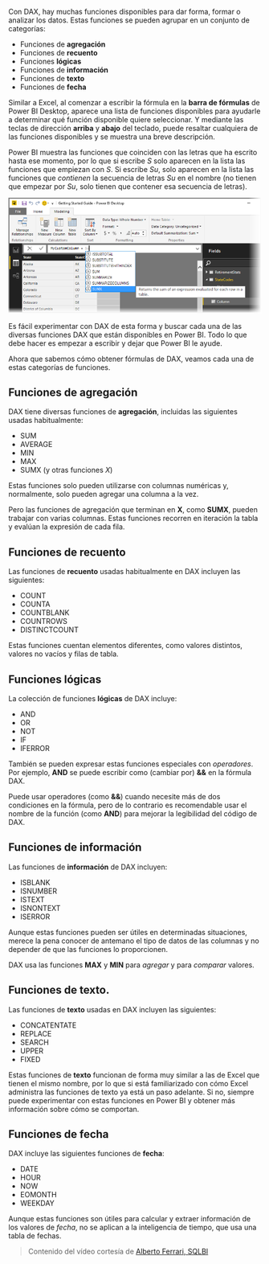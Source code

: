 Con DAX, hay muchas funciones disponibles para dar forma, formar o analizar los datos. Estas funciones se pueden agrupar en un conjunto de categorías:

* Funciones de **agregación**
* Funciones de **recuento**
* Funciones **lógicas**
* Funciones de **información**
* Funciones de **texto**
* Funciones de **fecha**

Similar a Excel, al comenzar a escribir la fórmula en la **barra de fórmulas** de Power BI Desktop, aparece una lista de funciones disponibles para ayudarle a determinar qué función disponible quiere seleccionar. Y mediante las teclas de dirección **arriba** y **abajo** del teclado, puede resaltar cualquiera de las funciones disponibles y se muestra una breve descripción.

Power BI muestra las funciones que coinciden con las letras que ha escrito hasta ese momento, por lo que si escribe *S* solo aparecen en la lista las funciones que empiezan con *S*. Si escribe *Su*, solo aparecen en la lista las funciones que *contienen* la secuencia de letras *Su* en el nombre (no tienen que empezar por *Su*, solo tienen que contener esa secuencia de letras).

![](media/7-3-dax-functions/dax-functions_1.png)

Es fácil experimentar con DAX de esta forma y buscar cada una de las diversas funciones DAX que están disponibles en Power BI. Todo lo que debe hacer es empezar a escribir y dejar que Power BI le ayude.

Ahora que sabemos cómo obtener fórmulas de DAX, veamos cada una de estas categorías de funciones.

## <a name="aggregation-functions"></a>Funciones de agregación
DAX tiene diversas funciones de **agregación**, incluidas las siguientes usadas habitualmente:

* SUM
* AVERAGE
* MIN
* MAX
* SUMX (y otras funciones *X*)

Estas funciones solo pueden utilizarse con columnas numéricas y, normalmente, solo pueden agregar una columna a la vez.

Pero las funciones de agregación que terminan en **X**, como **SUMX**, pueden trabajar con varias columnas. Estas funciones recorren en iteración la tabla y evalúan la expresión de cada fila.

## <a name="counting-functions"></a>Funciones de recuento
Las funciones de **recuento** usadas habitualmente en DAX incluyen las siguientes:

* COUNT
* COUNTA
* COUNTBLANK
* COUNTROWS
* DISTINCTCOUNT

Estas funciones cuentan elementos diferentes, como valores distintos, valores no vacíos y filas de tabla.

## <a name="logical-functions"></a>Funciones lógicas
La colección de funciones **lógicas** de DAX incluye:

* AND
* OR
* NOT
* IF
* IFERROR

También se pueden expresar estas funciones especiales con *operadores*. Por ejemplo, **AND** se puede escribir como (cambiar por) **&&** en la fórmula DAX.

Puede usar operadores (como **&&**) cuando necesite más de dos condiciones en la fórmula, pero de lo contrario es recomendable usar el nombre de la función (como **AND**) para mejorar la legibilidad del código de DAX.

## <a name="information-functions"></a>Funciones de información
Las funciones de **información** de DAX incluyen:

* ISBLANK
* ISNUMBER
* ISTEXT
* ISNONTEXT
* ISERROR

Aunque estas funciones pueden ser útiles en determinadas situaciones, merece la pena conocer de antemano el tipo de datos de las columnas y no depender de que las funciones lo proporcionen.

DAX usa las funciones **MAX** y **MIN** para *agregar* y para *comparar* valores.

## <a name="text-functions"></a>Funciones de texto.
Las funciones de **texto** usadas en DAX incluyen las siguientes:

* CONCATENTATE
* REPLACE
* SEARCH
* UPPER
* FIXED

Estas funciones de **texto** funcionan de forma muy similar a las de Excel que tienen el mismo nombre, por lo que si está familiarizado con cómo Excel administra las funciones de texto ya está un paso adelante. Si no, siempre puede experimentar con estas funciones en Power BI y obtener más información sobre cómo se comportan.

## <a name="date-functions"></a>Funciones de fecha
DAX incluye las siguientes funciones de **fecha**:

* DATE
* HOUR
* NOW
* EOMONTH
* WEEKDAY

Aunque estas funciones son útiles para calcular y extraer información de los valores de *fecha*, no se aplican a la inteligencia de tiempo, que usa una tabla de fechas.

> Contenido del vídeo cortesía de [Alberto Ferrari, SQLBI](http://www.sqlbi.com/learning-dax/?utm_source=powerbi&utm_medium=marketing&utm_campaign=after-summit)
> 
> 

